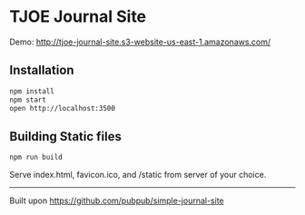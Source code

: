 # TJOE Journal Site

Demo: http://tjoe-journal-site.s3-website-us-east-1.amazonaws.com/

## Installation

```bash
npm install
npm start
open http://localhost:3500
```

## Building Static files

```bash
npm run build
```
Serve index.html, favicon.ico, and /static from server of your choice.

------------------
Built upon https://github.com/pubpub/simple-journal-site